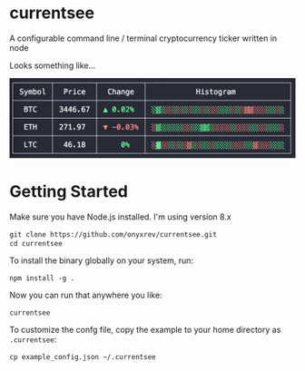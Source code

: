 # currentsee
A configurable command line / terminal cryptocurrency ticker written in node

Looks something like...

![currentsee](https://github.com/onyxrev/currentsee/blob/gh-pages/currentsee_screenshot.png?raw=true)

# Getting Started

Make sure you have Node.js installed. I'm using version 8.x

```
git clone https://github.com/onyxrev/currentsee.git
cd currentsee
```

To install the binary globally on your system, run:

```
npm install -g .
```

Now you can run that anywhere you like:

```
currentsee
```

To customize the confg file, copy the example to your home directory as `.currentsee`:

```
cp example_config.json ~/.currentsee
```
